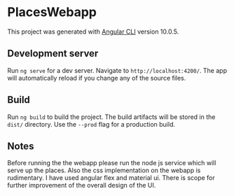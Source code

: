 # PlacesWebapp

This project was generated with [Angular CLI](https://github.com/angular/angular-cli) version 10.0.5.

## Development server

Run `ng serve` for a dev server. Navigate to `http://localhost:4200/`. The app will automatically reload if you change any of the source files.

## Build

Run `ng build` to build the project. The build artifacts will be stored in the `dist/` directory. Use the `--prod` flag for a production build.

## Notes    
Before running the the webapp please run the node js service which will serve up the places. 
Also the css implementation on the webapp is rudimentary. I have used angular flex and material ui. There is scope for further improvement of the overall design of the UI.

